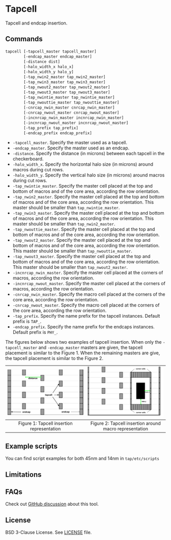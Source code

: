 # Tapcell

Tapcell and endcap insertion.

## Commands

```
tapcell [-tapcell_master tapcell_master]
        [-endcap_master endcap_master]
        [-distance dist]
        [-halo_width_x halo_x]
        [-halo_width_y halo_y]
        [-tap_nwin2_master tap_nwin2_master]
        [-tap_nwin3_master tap_nwin3_master]
        [-tap_nwout2_master tap_nwout2_master]
        [-tap_nwout3_master tap_nwout3_master]
        [-tap_nwintie_master tap_nwintie_master]
        [-tap_nwouttie_master tap_nwouttie_master]
        [-cnrcap_nwin_master cnrcap_nwin_master]
        [-cnrcap_nwout_master cnrcap_nwout_master]
        [-incnrcap_nwin_master incnrcap_nwin_master]
        [-incnrcap_nwout_master incnrcap_nwout_master]
        [-tap_prefix tap_prefix]
        [-endcap_prefix endcap_prefix]
```

- `-tapcell_master`. Specify the master used as a tapcell.
- `-endcap_master`. Specify the master used as an endcap.
- `-distance`. Specify the distance (in microns) between each tapcell in the checkerboard.
- `-halo_width_x`. Specify the horizontal halo size (in microns) around macros during cut rows.
- `-halo_width_y`. Specify the vertical halo size (in microns) around macros during cut rows.
- `-tap_nwintie_master`. Specify the master cell placed at the top and bottom of
macros and of the core area, according the row orientation.
- `-tap_nwin2_master`. Specify the master cell placed at the top and bottom of
macros and of the core area, according the row orientation. This master should be
smaller than `tap_nwintie_master`.
- `-tap_nwin3_master`. Specify the master cell placed at the top and bottom of
macros and of the core area, according the row orientation. This master should be
smaller than `tap_nwin2_master`.
- `-tap_nwouttie_master`. Specify the master cell placed at the top and bottom of
macros and of the core area, according the row orientation.
- `-tap_nwout2_master`. Specify the master cell placed at the top and bottom of
macros and of the core area, according the row orientation. This master should be
smaller than `tap_nwouttie_master`.
- `-tap_nwout3_master`. Specify the master cell placed at the top and bottom of
macros and of the core area, according the row orientation. This master should be
smaller than `tap_nwout2_master`.
- `-incnrcap_nwin_master`. Specify the master cell placed at the corners of macros,
according the row orientation.
- `-incnrcap_nwout_master`. Specify the master cell placed at the corners of macros,
according the row orientation.
- `-cnrcap_nwin_master`. Specify the macro cell placed at the corners of the core area,
according the row orientation.
- `-cnrcap_nwout_master`. Specify the macro cell placed at the corners of the core area,
according the row orientation.
- `-tap_prefix`. Specify the name prefix for the tapcell instances. Default prefix is `TAP_`.
- `-endcap_prefix`. Specify the name prefix for the endcaps instances. Default prefix is `PHY_`.

The figures below shows two examples of tapcell insertion. When only the 
`-tapcell_master` and `-endcap_master` masters are given, the tapcell placement
is similar to the Figure 1. When the remaining masters are give, the tapcell
placement is similar to the Figure 2.

| <img src="./doc/image/tapcell_example1.svg" width=450px> | <img src="./doc/image/tapcell_example2.svg" width=450px> |
|:--:|:--:|
| Figure 1: Tapcell insertion representation | Figure 2:  Tapcell insertion around macro representation |

## Example scripts

You can find script examples for both 45nm and 14nm in
`tap/etc/scripts`


## Limitations

## FAQs

Check out [GitHub discussion](https://github.com/The-OpenROAD-Project/OpenROAD/discussions/categories/q-a?discussions_q=category%3AQ%26A+tap+in%3Atitle)
about this tool.

## License

BSD 3-Clause License. See [LICENSE](LICENSE) file.
